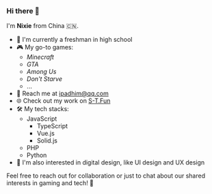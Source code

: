 ### Hi there 👋

I'm **Nixie** from China 🇨🇳.

- 📖 I'm currently a freshman in high school
- 🎮 My go-to games:
  - _Minecraft_
  - _GTA_
  - _Among Us_
  - _Don't Starve_
  - ...
- 📨 Reach me at [ipadhim@qq.com](mailto:ipadhim@qq.com)
- 🌐 Check out my work on [S-T.Fun](https://s-t.fun)
- 🛠️ My tech stacks:
  - JavaScript
    - TypeScript
    - Vue.js
    - Solid.js
  - PHP
  - Python
- 🎨 I'm also interested in digital design, like UI design and UX design

Feel free to reach out for collaboration or just to chat about our shared interests in gaming and tech! 🎉
